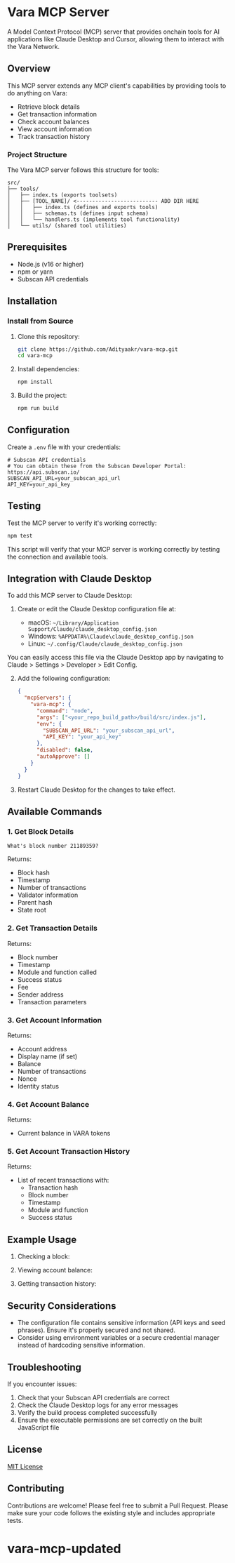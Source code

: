 # Vara MCP Server

A Model Context Protocol (MCP) server that provides onchain tools for AI applications like Claude Desktop and Cursor, allowing them to interact with the Vara Network.

## Overview

This MCP server extends any MCP client's capabilities by providing tools to do anything on Vara:
- Retrieve block details
- Get transaction information
- Check account balances
- View account information
- Track transaction history

### Project Structure

The Vara MCP server follows this structure for tools:

```
src/
├── tools/
│   ├── index.ts (exports toolsets)
│   ├── [TOOL_NAME]/ <-------------------------- ADD DIR HERE
│   │   ├── index.ts (defines and exports tools)
│   │   ├── schemas.ts (defines input schema)
│   │   └── handlers.ts (implements tool functionality)
│   └── utils/ (shared tool utilities)
```

## Prerequisites

- Node.js (v16 or higher)
- npm or yarn
- Subscan API credentials

## Installation

### Install from Source

1. Clone this repository:

   ```bash
   git clone https://github.com/Adityaakr/vara-mcp.git
   cd vara-mcp
   ```

2. Install dependencies:

   ```bash
   npm install
   ```

3. Build the project:

   ```bash
   npm run build
   ```

## Configuration

Create a `.env` file with your credentials:

```
# Subscan API credentials
# You can obtain these from the Subscan Developer Portal: https://api.subscan.io/
SUBSCAN_API_URL=your_subscan_api_url
API_KEY=your_api_key
```

## Testing

Test the MCP server to verify it's working correctly:

```bash
npm test
```

This script will verify that your MCP server is working correctly by testing the connection and available tools.

## Integration with Claude Desktop

To add this MCP server to Claude Desktop:

1. Create or edit the Claude Desktop configuration file at:

   - macOS: `~/Library/Application Support/Claude/claude_desktop_config.json`
   - Windows: `%APPDATA%\Claude\claude_desktop_config.json`
   - Linux: `~/.config/Claude/claude_desktop_config.json`

You can easily access this file via the Claude Desktop app by navigating to Claude > Settings > Developer > Edit Config.

2. Add the following configuration:

   ```json
   {
     "mcpServers": {
       "vara-mcp": {
         "command": "node",
         "args": ["<your_repo_build_path>/build/src/index.js"],
         "env": {
           "SUBSCAN_API_URL": "your_subscan_api_url",
           "API_KEY": "your_api_key"
         },
         "disabled": false,
         "autoApprove": []
       }
     }
   }
   ```

3. Restart Claude Desktop for the changes to take effect.

## Available Commands

### 1. Get Block Details
```
What's block number 21189359?
```
Returns:
- Block hash
- Timestamp
- Number of transactions
- Validator information
- Parent hash
- State root

### 2. Get Transaction Details

Returns:
- Block number
- Timestamp
- Module and function called
- Success status
- Fee
- Sender address
- Transaction parameters

### 3. Get Account Information
Returns:
- Account address
- Display name (if set)
- Balance
- Number of transactions
- Nonce
- Identity status

### 4. Get Account Balance

Returns:
- Current balance in VARA tokens

### 5. Get Account Transaction History

Returns:
- List of recent transactions with:
  - Transaction hash
  - Block number
  - Timestamp
  - Module and function
  - Success status



## Example Usage

1. Checking a block:

2. Viewing account balance:

3. Getting transaction history:

## Security Considerations

- The configuration file contains sensitive information (API keys and seed phrases). Ensure it's properly secured and not shared.
- Consider using environment variables or a secure credential manager instead of hardcoding sensitive information.

## Troubleshooting

If you encounter issues:

1. Check that your Subscan API credentials are correct
2. Check the Claude Desktop logs for any error messages
3. Verify the build process completed successfully
4. Ensure the executable permissions are set correctly on the built JavaScript file

## License

[MIT License](LICENSE)

## Contributing

Contributions are welcome! Please feel free to submit a Pull Request.
Please make sure your code follows the existing style and includes appropriate tests.
# vara-mcp-updated
